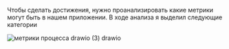 Чтобы сделать достижения, нужно проанализировать какие метрики могут быть в нашем приложении.
В ходе анализа я выделил следующие категории 

![метрики процесса drawio (3) drawio](https://user-images.githubusercontent.com/110686828/207192889-cc3dd4b9-9046-4327-80c7-209ffe39a3c3.png)

